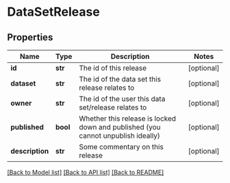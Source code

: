 # DataSetRelease

## Properties
Name | Type | Description | Notes
------------ | ------------- | ------------- | -------------
**id** | **str** | The id of this release | [optional] 
**dataset** | **str** | The id of the data set this release relates to | [optional] 
**owner** | **str** | The id of the user this data set/release relates to | [optional] 
**published** | **bool** | Whether this release is locked down and published (you cannot unpublish ideally) | [optional] 
**description** | **str** | Some commentary on this release | [optional] 

[[Back to Model list]](../README.md#documentation-for-models) [[Back to API list]](../README.md#documentation-for-api-endpoints) [[Back to README]](../README.md)


